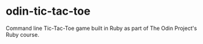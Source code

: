 # odin-tic-tac-toe
Command line Tic-Tac-Toe game built in Ruby as part of The Odin Project's Ruby course.
